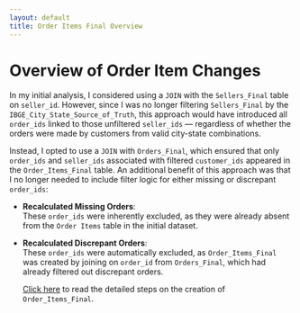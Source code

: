 ```yaml
---
layout: default
title: Order Items Final Overview
---
```


# Overview of Order Item Changes

In my initial analysis, I considered using a `JOIN` with the `Sellers_Final` table on `seller_id`. However, since I was no longer filtering `Sellers_Final` by the `IBGE_City_State_Source_of_Truth`, this approach would have introduced all `order_ids` linked to those unfiltered `seller_ids` — regardless of whether the orders were made by customers from valid city-state combinations.

Instead, I opted to use a `JOIN` with `Orders_Final`, which ensured that only `order_ids` and `seller_ids` associated with filtered `customer_ids` appeared in the `Order_Items_Final` table. An additional benefit of this approach was that I no longer needed to include filter logic for either missing or discrepant `order_ids`:


- **Recalculated Missing Orders**:  
  These `order_ids` were inherently excluded, as they were already absent from the `Order Items` table in the initial dataset.

- **Recalculated Discrepant Orders**:  
  These `order_ids` were automatically excluded, as `Order_Items_Final` was created by joining on `order_id` from `Orders_Final`, which had already filtered out discrepant orders.


  [Click here](steps) to read the detailed steps on the creation of `Order_Items_Final`.

